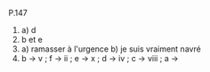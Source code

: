 

P.147

1) a) d
2) b et e
3) a) ramasser à l'urgence     b) je suis vraiment navré 
4) b -> v ; f -> ii ; e -> x ; d -> iv ; c -> viii ; a ->